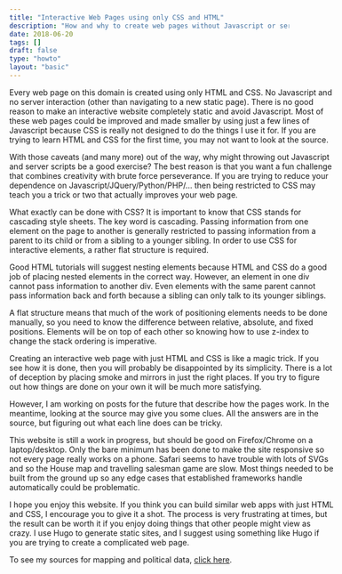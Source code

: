 ```yaml
---
title: "Interactive Web Pages using only CSS and HTML"
description: "How and why to create web pages without Javascript or server-side code."
date: 2018-06-20
tags: []
draft: false
type: "howto"
layout: "basic"
---
```


<div style="margin-left: auto; margin-right: auto; width: calc(200px + 40vw); display: block; position: relative;">

<p>
Every web page on this domain is created using only HTML and CSS. No Javascript and no server interaction (other than navigating to a new static page). There is no good reason to make an interactive website completely static and avoid Javascript. Most of these web pages could be improved and made smaller by using just a few lines of Javascript because CSS is really not designed to do the things I use it for. If you are trying to learn HTML and CSS for the first time, you may not want to look at the source.
</p>

<p>
With those caveats (and many more) out of the way, why might throwing out Javascript and server scripts be a good exercise? The best reason is that you want a fun challenge that combines creativity with brute force perseverance. If you are trying to reduce your dependence on Javascript/JQuery/Python/PHP/... then being restricted to CSS may teach you a trick or two that actually improves your web page.
</p>

<p>
What exactly can be done with CSS? It is important to know that CSS stands for cascading style sheets. The key word is cascading. Passing information from one element on the page to another is generally restricted to passing information from a parent to its child or from a sibling to a younger sibling. In order to use CSS for interactive elements, a rather flat structure is required.
</p>

<p>
Good HTML tutorials will suggest nesting elements because HTML and CSS do a good job of placing nested elements in the correct way. However, an element in one div cannot pass information to another div. Even elements with the same parent cannot pass information back and forth because a sibling can only talk to its younger siblings.
</p>

<p>
A flat structure means that much of the work of positioning elements needs to be done manually, so you need to know the difference between relative, absolute, and fixed positions. Elements will be on top of each other so knowing how to use z-index to change the stack ordering is imperative.
</p>

<p>
Creating an interactive web page with just HTML and CSS is like a magic trick. If you see how it is done, then you will probably be disappointed by its simplicity. There is a lot of deception by placing smoke and mirrors in just the right places. If you try to figure out how things are done on your own it will be much more satisfying.
</p>

<p>
However, I am working on posts for the future that describe how the pages work. In the meantime, looking at the source may give you some clues. All the answers are in the source, but figuring out what each line does can be tricky.
</p>

<p>
This website is still a work in progress, but should be good on Firefox/Chrome on a laptop/desktop. Only the bare minimum has been done to make the site responsive so not every page really works on a phone. Safari seems to have trouble with lots of SVGs and so the House map and travelling salesman game are slow. Most things needed to be built from the ground up so any edge cases that established frameworks handle automatically could be problematic.
</p>

<p>
I hope you enjoy this website. If you think you can build similar web apps with just HTML and CSS, I encourage you to give it a shot. The process is very frustrating at times, but the result can be worth it if you enjoy doing things that other people might view as crazy. I use Hugo to generate static sites, and I suggest using something like Hugo if you are trying to create a complicated web page.
</p>

<p>
To see my sources for mapping and political data, <a href="/howto/sources/index.html">click here</a>.
</p>
</div>
